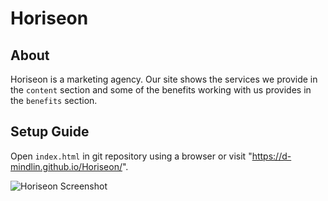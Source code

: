 # Horiseon

## About
Horiseon is a marketing agency. Our site shows the services we provide in the `content` section and some of the benefits working with us provides in the `benefits` section.

## Setup Guide
Open `index.html` in git repository using a browser or visit "https://d-mindlin.github.io/Horiseon/".


![Horiseon Screenshot]("./assets/images/horiseon-screenshot.png")
